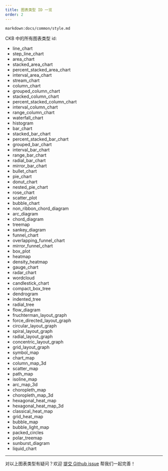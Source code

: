 ```yaml
---
title: 图表类型 ID 一览
order: 2
---
```


`markdown:docs/common/style.md`



CKB 中的所有图表类型 id:

* line\_chart
* step\_line\_chart
* area\_chart
* stacked\_area\_chart
* percent\_stacked\_area\_chart
* interval\_area\_chart
* stream\_chart
* column\_chart
* grouped\_column\_chart
* stacked\_column\_chart
* percent\_stacked\_column\_chart
* interval\_column\_chart
* range\_column\_chart
* waterfall\_chart
* histogram
* bar\_chart
* stacked\_bar\_chart
* percent\_stacked\_bar\_chart
* grouped\_bar\_chart
* interval\_bar\_chart
* range\_bar\_chart
* radial\_bar\_chart
* mirror\_bar\_chart
* bullet\_chart
* pie\_chart
* donut\_chart
* nested\_pie\_chart
* rose\_chart
* scatter\_plot
* bubble\_chart
* non\_ribbon\_chord\_diagram
* arc\_diagram
* chord\_diagram
* treemap
* sankey\_diagram
* funnel\_chart
* overlapping\_funnel\_chart
* mirror\_funnel\_chart
* box\_plot
* heatmap
* density\_heatmap
* gauge\_chart
* radar\_chart
* wordcloud
* candlestick\_chart
* compact\_box\_tree
* dendrogram
* indented\_tree
* radial\_tree
* flow\_diagram
* fruchterman\_layout\_graph
* force\_directed\_layout\_graph
* circular\_layout\_graph
* spiral\_layout\_graph
* radial\_layout\_graph
* concentric\_layout\_graph
* grid\_layout\_graph
* symbol\_map
* chart\_map
* column\_map\_3d
* scatter\_map
* path\_map
* isoline\_map
* arc\_map\_3d
* choropleth\_map
* choropleth\_map\_3d
* hexagonal\_heat\_map
* hexagonal\_heat\_map\_3d
* classical\_heat\_map
* grid\_heat\_map
* bubble\_map
* bubble\_light\_map
* packed\_circles
* polar\_treemap
* sunburst\_diagram
* liquid\_chart

----

对以上图表类型有疑问？欢迎 [提交 Github issue](https://github.com/antvis/AVA/issues/new) 帮我们一起完善！


